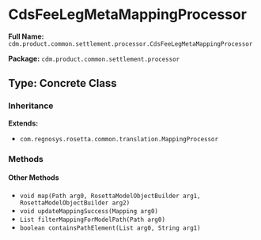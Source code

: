 # CdsFeeLegMetaMappingProcessor

**Full Name:** `cdm.product.common.settlement.processor.CdsFeeLegMetaMappingProcessor`

**Package:** `cdm.product.common.settlement.processor`

## Type: Concrete Class

### Inheritance

**Extends:**
- `com.regnosys.rosetta.common.translation.MappingProcessor`

### Methods

#### Other Methods

- `void map(Path arg0, RosettaModelObjectBuilder arg1, RosettaModelObjectBuilder arg2)`
- `void updateMappingSuccess(Mapping arg0)`
- `List filterMappingForModelPath(Path arg0)`
- `boolean containsPathElement(List arg0, String arg1)`


